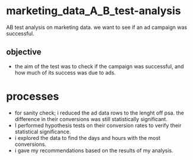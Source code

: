 # marketing_data_A_B_test-analysis
AB test analysis on marketing data. we want to see if an ad campaign was successful.

## objective
- the aim of the test was to check if the campaign was successful, and how much of its success was due to ads.

# processes
- for sanity check; i reduced the ad data rows to the lenght off psa. the difference in their conversions was still statistically significant.
- I performed hypothesis tests on their conversion rates to verify their statistical significance.
- i explored the data to find the days and hours with the most conversions.
- i gave my recommendations based on the results of my analysis.
